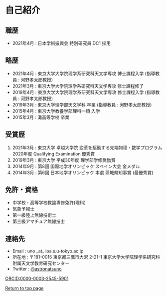 # 自己紹介
## 職歴
- 2021年4月 : 日本学術振興会 特別研究員 DC1 採用

## 略歴
- 2021年4月 : 東京大学大学院理学系研究科天文学専攻 博士課程入学 (指導教員 : 河野孝太郎教授)
- 2021年3月 : 東京大学大学院理学系研究科天文学専攻 修士課程修了
- 2019年4月 : 東京大学大学院理学系研究科天文学専攻 修士課程入学 (指導教員 : 河野孝太郎教授)
- 2019年3月 : 東京大学理学部天文学科 卒業 (指導教員 : 河野孝太郎教授)
- 2015年4月 : 東京大学教養学部理科一類 入学
- 2015年3月 : 灘高等学校 卒業

## 受賞歴
1. 2021年3月 : 東京大学 卓越大学院 変革を駆動する先端物理・数学プログラム 2020年度 Qualifying Examination 優秀賞
2. 2019年3月 : 東京大学 平成30年度 理学部学修奨励賞
3. 2014年9月 : 第8回 国際地学オリンピック スペイン大会 金メダル
4. 2014年3月 : 第6回 日本地学オリンピック 本選 茨城県知事賞 (最優秀賞)

## 免許・資格
- 中学校・高等学校教諭専修免許(理科)
- 気象予報士
- 第一級陸上無線技術士
- 第三級アマチュア無線技士

## 連絡先
- Email : uno \_at\_ ioa.s.u-tokyo.ac.jp
- 所在地 : 〒181-0015 東京都三鷹市大沢 2-21-1 東京大学大学院理学系研究科附属天文学教育研究センター
- Twitter : <a href="https://twitter.com/astronatsuno" target="_block">@astronatsuno</a>

<a href="https://orcid.org/0000-0003-2545-5901" target="_blank">ORCID:0000-0003-2545-5901</a>

[Return to top page](https://shinsukeuno.github.io)
